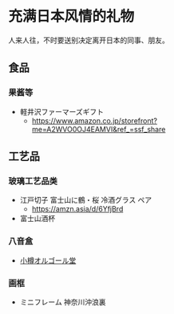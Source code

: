 # 充满日本风情的礼物

人来人往，不时要送别决定离开日本的同事、朋友。

## 食品

### 果酱等
- 軽井沢ファーマーズギフト
  - https://www.amazon.co.jp/storefront?me=A2WVO0OJ4EAMVI&ref_=ssf_share

## 工艺品

### 玻璃工艺品类
- 江戸切子 富士山に鶴・桜 冷酒グラス ペア
  - https://amzn.asia/d/6YfjBrd
- 富士山酒杯

### 八音盒

- [小樽オルゴール堂](https://www.otaru-orgel.jp/)

### 画框

- ミニフレーム 神奈川沖浪裏
